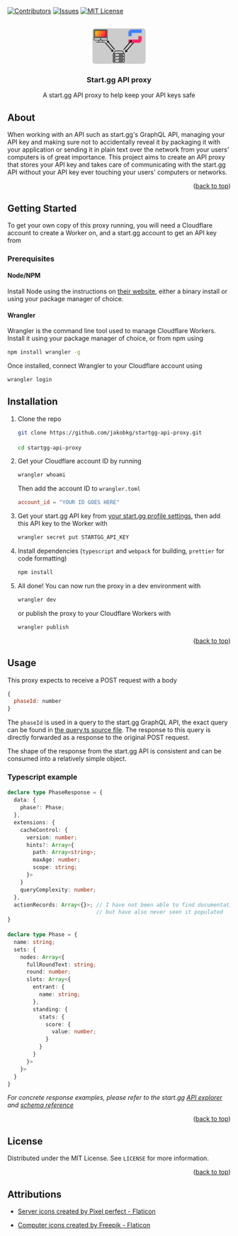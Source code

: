 <div id="top"></div>

<!-- PROJECT SHIELDS -->
[![Contributors][contributors-shield]][contributors-url]
[![Issues][issues-shield]][issues-url]
[![MIT License][license-shield]][license-url]

<!-- PROJECT LOGO -->
<br />
<div align="center">
    <img src="assets/logo.png" alt="Logo" width="120" height="80">
  </a>

<h3 align="center">Start.gg API proxy</h3>

  <p align="center">
    A start.gg API proxy to help keep your API keys safe
  </p>
</div>



## About

When working with an API such as start.gg's GraphQL API, managing your API key and making sure not to accidentally reveal it by packaging it with your application or sending it in plain text over the network from your users' computers is of great importance. This project aims to create an API proxy that stores your API key and takes care of communicating with the start.gg API without your API key ever touching your users' computers or networks.

<p align="right">(<a href="#top">back to top</a>)</p>



<!-- GETTING STARTED -->
## Getting Started

To get your own copy of this proxy running, you will need a Cloudflare account to create a Worker on, and a start.gg account to get an API key from

### Prerequisites

#### Node/NPM

Install Node using the instructions on [their website](https://nodejs.org/en/), either a binary install or using your package manager of choice.

#### Wrangler

Wrangler is the command line tool used to manage Cloudflare Workers. Install it using your package manager of choice, or from npm using

```sh
npm install wrangler -g
```

Once installed, connect Wrangler to your Cloudflare account using

```sh
wrangler login
```
## Installation

1. Clone the repo
   ```sh
   git clone https://github.com/jakobkg/startgg-api-proxy.git
   
   cd startgg-api-proxy
   ```
2. Get your Cloudflare account ID by running
   ```sh
   wrangler whoami
   ```
   Then add the account ID to `wrangler.toml`
   ```toml
   account_id = "YOUR ID GOES HERE"
   ```
3. Get your start.gg API key from [your start.gg profile settings](https://www.start.gg/admin/profile/developer), then add this API key to the Worker with 
   ```sh
   wrangler secret put STARTGG_API_KEY
   ```
4. Install dependencies (`typescript` and `webpack` for building, `prettier` for code formatting)
   ```sh
   npm install
   ```
5. All done! You can now run the proxy in a dev environment with
   ```sh
   wrangler dev
   ```
   or publish the proxy to your Cloudflare Workers with
   ```sh
   wrangler publish
   ```
   
<p align="right">(<a href="#top">back to top</a>)</p>



<!-- USAGE EXAMPLES -->
## Usage

This proxy expects to receive a POST request with a body
```js
{
  phaseId: number
}
```
The `phaseId` is used in a query to the start.gg GraphQL API, the exact query can be found in [the query.ts source file](src/query.ts). The response to this query is directly forwarded as a response to the original POST request.

The shape of the response from the start.gg API is consistent and can be consumed into a relatively simple object.

### Typescript example
```ts
declare type PhaseResponse = {
  data: {
    phase?: Phase;
  },
  extensions: {
    cacheControl: {
      version: number;
      hints?: Array<{
        path: Array<string>;
        maxAge: number;
        scope: string;
      }>
    }
    queryComplexity: number;
  },
  actionRecords: Array<{}>; // I have not been able to find documentation on this field,
                            // but have also never seen it populated
}

declare type Phase = {
  name: string;
  sets: {
    nodes: Array<{
      fullRoundText: string;
      round: number;
      slots: Array<{
        entrant: {
          name: string;
        },
        standing: {
          stats: {
            score: {
              value: number;
            }
          }
        }
      }>
    }>
  }
}
```

_For concrete response examples, please refer to the start.gg [API explorer](https://developer.start.gg/explorer) and [schema reference](https://developer.start.gg/reference/query.doc.html)_

<p align="right">(<a href="#top">back to top</a>)</p>



<!-- LICENSE -->
## License

Distributed under the MIT License. See `LICENSE` for more information.

<p align="right">(<a href="#top">back to top</a>)</p>


## Attributions
- <a href="https://www.flaticon.com/free-icons/server" title="server icons">Server icons created by Pixel perfect - Flaticon</a>

- <a href="https://www.flaticon.com/free-icons/computer" title="computer icons">Computer icons created by Freepik - Flaticon</a> 


<!-- MARKDOWN LINKS & IMAGES -->
<!-- https://www.markdownguide.org/basic-syntax/#reference-style-links -->
[contributors-shield]: https://img.shields.io/github/contributors/jakobkg/startgg-api-proxy.svg?style=flat-square
[contributors-url]: https://github.com/jakobkg/startgg-api-proxy/graphs/contributors
[issues-shield]: https://img.shields.io/github/issues/jakobkg/startgg-api-proxy.svg?style=flat-square
[issues-url]: https://github.com/jakobkg/startgg-api-proxy/issues
[license-shield]: https://img.shields.io/github/license/jakobkg/startgg-api-proxy.svg?style=flat-square
[license-url]: https://github.com/jakobkg/startgg-api-proxy/blob/main/LICENSE
[product-screenshot]: images/screenshot.png
